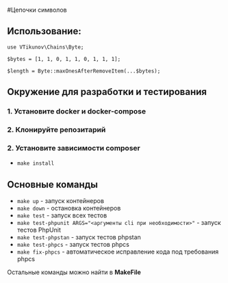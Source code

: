 #Цепочки символов

## Использование:

```
use VTikunov\Chains\Byte;

$bytes = [1, 1, 0, 1, 1, 0, 1, 1, 1];

$length = Byte::maxOnesAfterRemoveItem(...$bytes);
```

## Окружение для разработки и тестирования

### 1. Установите docker и docker-compose
### 2. Клонируйте репозитарий
### 2. Установите зависимости composer

* ``make install``

## Основные команды

* ``make up`` - запуск контейнеров
* ``make down`` - остановка контейнеров
* ``make test`` - запуск всех тестов
* ``make test-phpunit ARGS="<аргументы cli при необходимости>"`` - запуск тестов PhpUnit
* ``make test-phpstan`` - запуск тестов phpstan
* ``make test-phpcs`` - запуск тестов phpcs
* ``make fix-phpcs`` - автоматическое исправление кода под требования phpcs

Остальные команды можно найти в **MakeFile**
